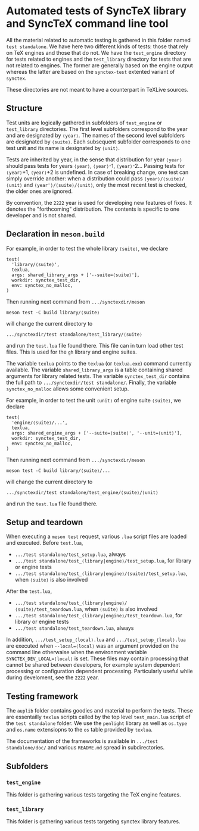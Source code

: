 # Automated tests of SyncTeX library and SyncTeX command line tool

All the material related to automatic testing is gathered in this folder named `test standalone`.
We have here two different kinds of tests: those that rely on TeX engines and those that do not. We have the `test_engine` directory for tests related to engines and the `test_library` directory for tests that are not related to engines. The former are generally based on the engine output whereas the latter are based on the `synctex-test` extented variant of `synctex`.

These directories are not meant to have a counterpart in TeXLive sources.

## Structure

Test units are logically gathered in subfolders of `test_engine` or `test_library` directories. The first level subfolders correspond to the year and are designated by `⟨year⟩`. The names of the second level subfolders are designated by `⟨suite⟩`. Each subsequent subfolder corresponds to one test unit and its name is designated by `⟨unit⟩`.

Tests are inherited by year, in the sense that distribution for year `⟨year⟩` should pass tests for years `⟨year⟩`, `⟨year⟩`-1, `⟨year⟩`-2... Passing tests for `⟨year⟩`+1, `⟨year⟩`+2 is undefined. In case of breaking change, one test can simply override another: when a distribution could pass `⟨year⟩/⟨suite⟩/⟨unit⟩` and `⟨year'⟩/⟨suite⟩/⟨unit⟩`, only the most recent test is checked, the older ones are ignored.

By convention, the `2222` year is used for developing new features of fixes. It denotes the "forthcoming" distribution. The contents is specific to one developer and is not shared.

## Declaration in `meson.build`

For example, in order to test the whole library `⟨suite⟩`, we declare
```
test(
  'library/⟨suite⟩',
  texlua,
  args: shared_library_args + ['--suite=⟨suite⟩'],
  workdir: synctex_test_dir,
  env: synctex_no_malloc,
)
```
Then running next command from `.../synctexdir/meson`
```
meson test -C build library/⟨suite⟩
```
will change the current directory to
```
.../synctexdir/test standalone/test_library/⟨suite⟩
```
and run the `test.lua` file found there. This file can in turn load other test files. This is used for the `gh` library and engine suites.

The variable `texlua` points to the `texlua` (or `texlua.exe`) command currently available. The variable `shared_library_args` is a table containing shared arguments for library related tests. The variable `synctex_test_dir` contains the full path to `.../synctexdir/test standalone/`. Finally, the variable `synctex_no_malloc` allows some convenient setup.

For example, in order to test the unit `⟨unit⟩` of engine suite `⟨suite⟩`, we declare
```
test(
  'engine/⟨suite⟩/...',
  texlua,
  args: shared_engine_args + ['--suite=⟨suite⟩', '--unit=⟨unit⟩'],
  workdir: synctex_test_dir,
  env: synctex_no_malloc,
)
```
Then running next command from `.../synctexdir/meson`
```
meson test -C build library/⟨suite⟩/...
```
will change the current directory to
```
.../synctexdir/test standalone/test_engine/⟨suite⟩/⟨unit⟩
```
and run the `test.lua` file found there.

## Setup and teardown

When executing a `meson test` request, various `.lua` script files are loaded and executed. Before `test.lua`,

- `.../test standalone/test_setup.lua`, always
- `.../test standalone/test_⟨library|engine⟩/test_setup.lua`, for library or engine tests
- `.../test standalone/test_⟨library|engine⟩/⟨suite⟩/test_setup.lua`, when `⟨suite⟩` is also involved

After the `test.lua`,
- `.../test standalone/test_⟨library|engine⟩/⟨suite⟩/test_teardown.lua`, when `⟨suite⟩` is also involved
- `.../test standalone/test_⟨library|engine⟩/test_teardown.lua`, for library or engine tests
- `.../test standalone/test_teardown.lua`, always

In addition, `.../test_setup_⟨local⟩.lua` and `.../test_setup_⟨local⟩.lua` are executed when `--local=⟨local⟩` was an argument provided on the command line otherwaise when the environment variable `SYNCTEX_DEV_LOCAL=⟨local⟩` is set.
These files may contain processing that cannot be shared between developers, for example system dependent processing or configuration dependent processing.
Particularly useful while during develoment, see the `2222` year.

## Testing framework

The `auplib` folder contains goodies and material to perform the tests. These are essentailly `texlua` scripts called by the top level `test_main.lua` script of the `test standalone` folder. We use the `penlight` library as well as `os.type` and `os.name` extensiopns to the `os` table provided by `texlua`.

The documentation of the frameworks is available in `.../test standalone/doc/` and various `README.md` spread in subdirectories.

## Subfolders

### `test_engine`

This folder is gathering various tests targeting the TeX engine features.

### `test_library`

This folder is gathering various tests targeting synctex library features.
